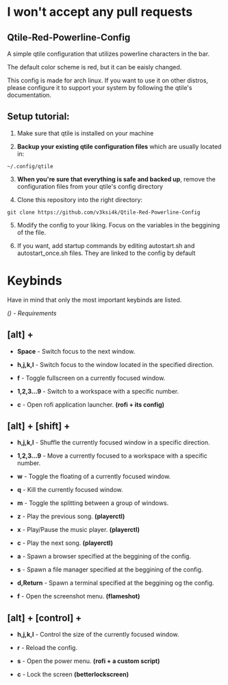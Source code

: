 # I won't accept any pull requests

## Qtile-Red-Powerline-Config

A simple qtile configuration that utilizes powerline characters in the bar.

The default color scheme is red, but it can be eaisly changed.

This config is made for arch linux. If you want to use it on other distros, please configure it to support your system by following the qtile's documentation.

## Setup tutorial:

1) Make sure that qtile is installed on your machine

2) **Backup your existing qtile configuration files** which are usually located in:

  `~/.config/qtile`

3) **When you're sure that everything is safe and backed up**, remove the configuration files from your qtile's config directory

4) Clone this repository into the right directory:

`git clone https://github.com/v3ksi4k/Qtile-Red-Powerline-Config` 

5) Modify the config to your liking. Focus on the variables in the beggining of the file.

6) If you want, add startup commands by editing autostart.sh and autostart_once.sh files. They are linked to the config by default

# Keybinds

Have in mind that only the most important keybinds are listed. 

*() - Requirements*

## [alt] + 
- **Space** - Switch focus to the next window.
- **h,j,k,l** - Switch focus to the window located in the specified direction.
- **f** - Toggle fullscreen on a currently focused window.
- **1,2,3...9** - Switch to a workspace with a specific number.

- **c** - Open rofi application launcher. **(rofi + its config)**

## [alt] + [shift] +
- **h,j,k,l** - Shuffle the currently focused window in a specific direction.
- **1,2,3...9** - Move a currently focused to a workspace with a specific number.
- **w** - Toggle the floating of a currently focused window.
- **q** - Kill the currently focused window.
- **m** - Toggle the splitting between a group of windows.

- **z** - Play the previous song. **(playerctl)**
- **x** - Play/Pause the music player. **(playerctl)**
- **c** - Play the next song. **(playerctl)**

- **a** - Spawn a browser specified at the beggining of the config.
- **s** - Spawn a file manager specified at the beggining of the config.
- **d,Return** - Spawn a terminal specified at the beggining og the config.

- **f** - Open the screenshot menu. **(flameshot)**

## [alt] + [control] +
- **h,j,k,l** - Control the size of the currently focused window.
- **r** - Reload the config.

- **s** - Open the power menu. **(rofi + a custom script)**

- **c** - Lock the screen  **(betterlockscreen)**
